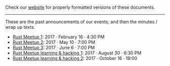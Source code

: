 Check our [website](http://rustaceans.uk/) for
properly formatted versions of these documents.

---

These are the past announcements of our events, and then the minutes /
wrap up texts.

* [Rust Meetup 1](meetup-1.md): 2017 · February 16 · 4:30 PM
* [Rust Meetup 2](meetup-2.md): 2017 · May 10 · 7:00 PM
* [Rust Meetup 3](meetup-3.md): 2017 · June 6 · 7:00 PM
* [Rust Meetup learning & hacking 1](meetup-lh-1.md): 2017 · August 30 · 6:30 PM
* [Rust Meetup learning & hacking 2](meetup-lh-2.md): 2017 · October 16 · 19:00
